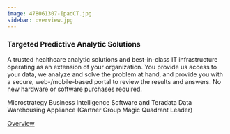 ```yaml
---
image: 478061307-IpadCT.jpg
sidebar: overview.jpg
---
```


### Targeted Predictive Analytic Solutions

A trusted healthcare analytic solutions and best-in-class IT infrastructure operating as an extension of your organization. You provide us access to your data, we analyze and solve the problem at hand, and provide you with a secure, web-/mobile-based portal to review the results and answers. No new hardware or software purchases required.
 
Microstrategy Business Intelligence Software and Teradata Data Warehousing Appliance (Gartner Group Magic Quadrant Leader)

[Overview]

[Overview]: http://google.com
